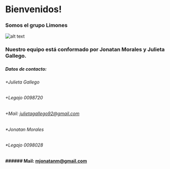 # Bienvenidos!
### Somos el grupo Limones

![alt text](http://images.clipartlogo.com/files/ss/original/760/76005076/cartoon-lemon-and-lime-jumping.jpg "Limon")
### Nuestro equipo está conformado por Jonatan Morales y Julieta Gallego.
###



##### Datos de contacto:
###### +Julieta Gallego
###### +Legajo 0098720 
###### +Mail: julietagallego92@gmail.com

###### *Jonatan Morales
###### *Legajo 0098028 
<b> ###### Mail: mjonatanm@gmail.com </b>








